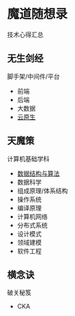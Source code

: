# 魔道随想录
技术心得汇总

## 无生剑经

脚手架/中间件/平台

* 前端
* 后端
* 大数据
* [云原生](./sword/cloudnative/index.md)
    


## 天魔策

计算机基础学科

* [数据结构与算法](./magic/algorithm/index.md)
* 数据科学
* 组成原理/体系结构
* 操作系统
* 编译原理
* 计算机网络
* 分布式系统
* 设计模式
* 领域建模
* 软件工程

## 横念诀

破关秘笈

* CKA